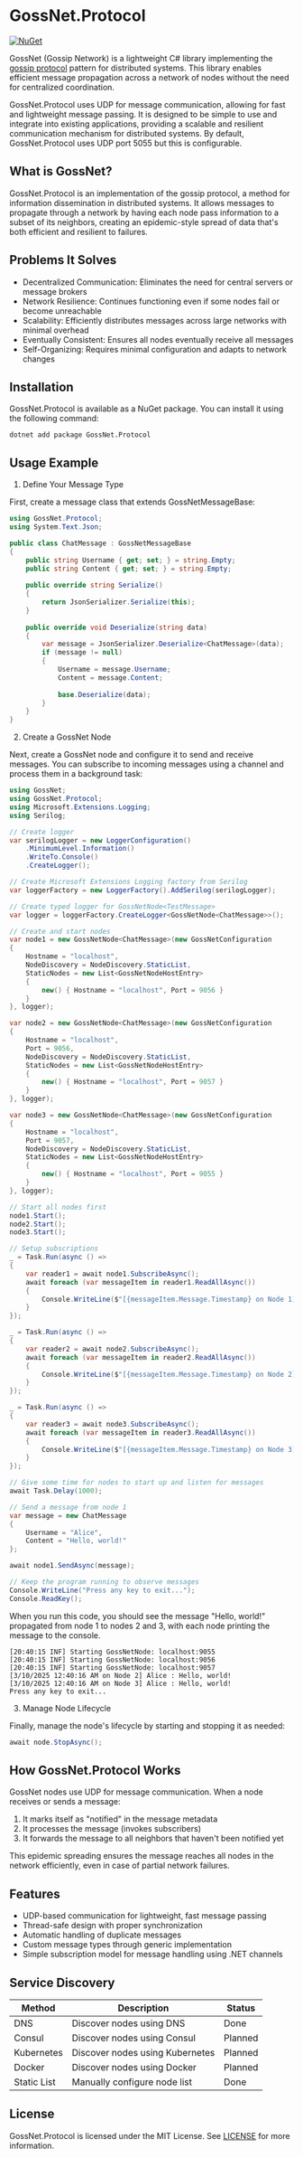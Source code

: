 # GossNet.Protocol

[![NuGet](https://img.shields.io/nuget/v/GossNet.Protocol.svg)](https://www.nuget.org/packages/GossNet.Protocol)

GossNet (Gossip Network) is a lightweight C# library implementing the [gossip protocol](https://en.wikipedia.org/wiki/Gossip_protocol) pattern for distributed systems. This library enables efficient message propagation across a network of nodes without the need for centralized coordination.

GossNet.Protocol uses UDP for message communication, allowing for fast and lightweight message passing. It is designed to be simple to use and integrate into existing applications, providing a scalable and resilient communication mechanism for distributed systems. By default, GossNet.Protocol uses UDP port 5055 but this is configurable.

## What is GossNet?

GossNet.Protocol is an implementation of the gossip protocol, a method for information dissemination in distributed systems. It allows messages to propagate through a network by having each node pass information to a subset of its neighbors, creating an epidemic-style spread of data that's both efficient and resilient to failures.

## Problems It Solves

- Decentralized Communication: Eliminates the need for central servers or message brokers
- Network Resilience: Continues functioning even if some nodes fail or become unreachable
- Scalability: Efficiently distributes messages across large networks with minimal overhead
- Eventually Consistent: Ensures all nodes eventually receive all messages
- Self-Organizing: Requires minimal configuration and adapts to network changes

## Installation

GossNet.Protocol is available as a NuGet package. You can install it using the following command:

```shell
dotnet add package GossNet.Protocol
```

## Usage Example

1. Define Your Message Type

First, create a message class that extends GossNetMessageBase:

```csharp
using GossNet.Protocol;
using System.Text.Json;

public class ChatMessage : GossNetMessageBase
{
    public string Username { get; set; } = string.Empty;
    public string Content { get; set; } = string.Empty;
    
    public override string Serialize()
    {
        return JsonSerializer.Serialize(this);
    }
    
    public override void Deserialize(string data)
    {
        var message = JsonSerializer.Deserialize<ChatMessage>(data);
        if (message != null)
        {
            Username = message.Username;
            Content = message.Content;
            
            base.Deserialize(data);
        }
    }
}
```

2. Create a GossNet Node

Next, create a GossNet node and configure it to send and receive messages. You can subscribe to incoming messages using a channel and process them in a background task:

```csharp
using GossNet;
using GossNet.Protocol;
using Microsoft.Extensions.Logging;
using Serilog;

// Create logger
var serilogLogger = new LoggerConfiguration()
    .MinimumLevel.Information()
    .WriteTo.Console()
    .CreateLogger();

// Create Microsoft Extensions Logging factory from Serilog
var loggerFactory = new LoggerFactory().AddSerilog(serilogLogger);

// Create typed logger for GossNetNode<TestMessage>
var logger = loggerFactory.CreateLogger<GossNetNode<ChatMessage>>();

// Create and start nodes
var node1 = new GossNetNode<ChatMessage>(new GossNetConfiguration
{
    Hostname = "localhost",
    NodeDiscovery = NodeDiscovery.StaticList,
    StaticNodes = new List<GossNetNodeHostEntry> 
    { 
        new() { Hostname = "localhost", Port = 9056 }
    }
}, logger);

var node2 = new GossNetNode<ChatMessage>(new GossNetConfiguration
{
    Hostname = "localhost",
    Port = 9056,
    NodeDiscovery = NodeDiscovery.StaticList,
    StaticNodes = new List<GossNetNodeHostEntry> 
    { 
        new() { Hostname = "localhost", Port = 9057 } 
    }
}, logger);

var node3 = new GossNetNode<ChatMessage>(new GossNetConfiguration
{
    Hostname = "localhost",
    Port = 9057,
    NodeDiscovery = NodeDiscovery.StaticList,
    StaticNodes = new List<GossNetNodeHostEntry> 
    { 
        new() { Hostname = "localhost", Port = 9055 }
    }
}, logger);

// Start all nodes first
node1.Start();
node2.Start();
node3.Start();

// Setup subscriptions
_ = Task.Run(async () =>
{
    var reader1 = await node1.SubscribeAsync();
    await foreach (var messageItem in reader1.ReadAllAsync())
    {
        Console.WriteLine($"[{messageItem.Message.Timestamp} on Node 1] {messageItem.Message.Username} : {messageItem.Message.Content}");
    }
});

_ = Task.Run(async () =>
{
    var reader2 = await node2.SubscribeAsync();
    await foreach (var messageItem in reader2.ReadAllAsync())
    {
        Console.WriteLine($"[{messageItem.Message.Timestamp} on Node 2] {messageItem.Message.Username} : {messageItem.Message.Content}");
    }
});

_ = Task.Run(async () =>
{
    var reader3 = await node3.SubscribeAsync();
    await foreach (var messageItem in reader3.ReadAllAsync())
    {
        Console.WriteLine($"[{messageItem.Message.Timestamp} on Node 3] {messageItem.Message.Username} : {messageItem.Message.Content}");
    }
});

// Give some time for nodes to start up and listen for messages
await Task.Delay(1000);

// Send a message from node 1
var message = new ChatMessage
{
    Username = "Alice",
    Content = "Hello, world!"
};

await node1.SendAsync(message);

// Keep the program running to observe messages
Console.WriteLine("Press any key to exit...");
Console.ReadKey();
```

When you run this code, you should see the message "Hello, world!" propagated from node 1 to nodes 2 and 3, with each node printing the message to the console.

```text
[20:40:15 INF] Starting GossNetNode: localhost:9055
[20:40:15 INF] Starting GossNetNode: localhost:9056
[20:40:15 INF] Starting GossNetNode: localhost:9057
[3/10/2025 12:40:16 AM on Node 2] Alice : Hello, world!
[3/10/2025 12:40:16 AM on Node 3] Alice : Hello, world!
Press any key to exit...
```

3. Manage Node Lifecycle

Finally, manage the node's lifecycle by starting and stopping it as needed:

```csharp
await node.StopAsync();
```

## How GossNet.Protocol Works

GossNet nodes use UDP for message communication. When a node receives or sends a message:

1. It marks itself as "notified" in the message metadata
2. It processes the message (invokes subscribers)
3. It forwards the message to all neighbors that haven't been notified yet

This epidemic spreading ensures the message reaches all nodes in the network efficiently, even in case of partial network failures.

## Features

- UDP-based communication for lightweight, fast message passing
- Thread-safe design with proper synchronization
- Automatic handling of duplicate messages
- Custom message types through generic implementation
- Simple subscription model for message handling using .NET channels

## Service Discovery

| Method      | Description                     | Status  |
|-------------|---------------------------------|---------|
| DNS         | Discover nodes using DNS        | Done    |
| Consul      | Discover nodes using Consul     | Planned |
| Kubernetes  | Discover nodes using Kubernetes | Planned |
| Docker      | Discover nodes using Docker     | Planned |
| Static List | Manually configure node list    | Done    |


## License

GossNet.Protocol is licensed under the MIT License. See [LICENSE](LICENSE) for more information.